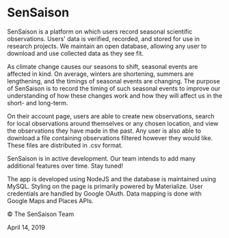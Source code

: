 # SenSaison

SenSaison is a platform on which users record seasonal scientific observations. Users' data is verified, recorded, and stored for use in research projects. We maintain an open database, allowing any user to download and use collected data as they see fit.

As climate change causes our seasons to shift, seasonal events are affected in kind. On average, winters are shortening, summers are lengthening, and the timings of seasonal events are changing. The purpose of SenSaison is to record the timing of such seasonal events to improve our understanding of how these changes work and how they will affect us in the short- and long-term.

On their account page, users are able to create new observations, search for local observations around themselves or any chosen location, and view the observations they have made in the past. Any user is also able to download a file containing observations filtered however they would like. These files are distributed in .csv format.

SenSaison is in active development. Our team intends to add many additional features over time. Stay tuned!

The app is developed using NodeJS and the database is maintained using MySQL. Styling on the page is primarily powered by Materialize. User credentials are handled by Google OAuth. Data mapping is done with Google Maps and Places APIs.

© The SenSaison Team

April 14, 2019
